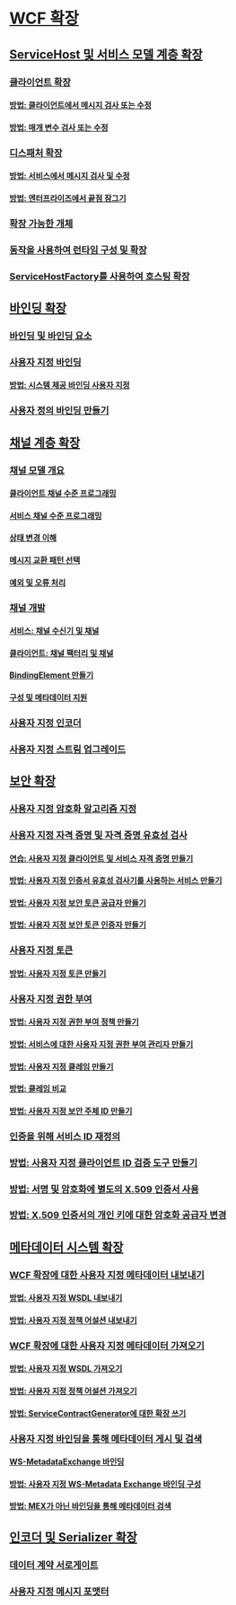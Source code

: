 # [WCF 확장](extending-wcf.md)
## [ServiceHost 및 서비스 모델 계층 확장](extending-servicehost-and-the-service-model-layer.md)
### [클라이언트 확장](extending-clients.md)
#### [방법: 클라이언트에서 메시지 검사 또는 수정](how-to-inspect-or-modify-messages-on-the-client.md)
#### [방법: 매개 변수 검사 또는 수정](how-to-inspect-or-modify-parameters.md)
### [디스패처 확장](extending-dispatchers.md)
#### [방법: 서비스에서 메시지 검사 및 수정](how-to-inspect-and-modify-messages-on-the-service.md)
#### [방법: 엔터프라이즈에서 끝점 잠그기](how-to-lock-down-endpoints-in-the-enterprise.md)
### [확장 가능한 개체](extensible-objects.md)
### [동작을 사용하여 런타임 구성 및 확장](configuring-and-extending-the-runtime-with-behaviors.md)
### [ServiceHostFactory를 사용하여 호스팅 확장](extending-hosting-using-servicehostfactory.md)
## [바인딩 확장](extending-bindings.md)
### [바인딩 및 바인딩 요소](bindings-and-binding-elements.md)
### [사용자 지정 바인딩](custom-bindings.md)
#### [방법: 시스템 제공 바인딩 사용자 지정](how-to-customize-a-system-provided-binding.md)
### [사용자 정의 바인딩 만들기](creating-user-defined-bindings.md)
## [채널 계층 확장](extending-the-channel-layer.md)
### [채널 모델 개요](channel-model-overview.md)
#### [클라이언트 채널 수준 프로그래밍](client-channel-level-programming.md)
#### [서비스 채널 수준 프로그래밍](service-channel-level-programming.md)
#### [상태 변경 이해](understanding-state-changes.md)
#### [메시지 교환 패턴 선택](choosing-a-message-exchange-pattern.md)
#### [예외 및 오류 처리](handling-exceptions-and-faults.md)
### [채널 개발](developing-channels.md)
#### [서비스: 채널 수신기 및 채널](service-channel-listeners-and-channels.md)
#### [클라이언트: 채널 팩터리 및 채널](client-channel-factories-and-channels.md)
#### [BindingElement 만들기](creating-a-bindingelement.md)
#### [구성 및 메타데이터 지원](configuration-and-metadata-support.md)
### [사용자 지정 인코더](custom-encoders.md)
### [사용자 지정 스트림 업그레이드](custom-stream-upgrades.md)
## [보안 확장](extending-security.md)
### [사용자 지정 암호화 알고리즘 지정](specifying-a-custom-crypto-algorithm.md)
### [사용자 지정 자격 증명 및 자격 증명 유효성 검사](custom-credential-and-credential-validation.md)
#### [연습: 사용자 지정 클라이언트 및 서비스 자격 증명 만들기](walkthrough-creating-custom-client-and-service-credentials.md)
#### [방법: 사용자 지정 인증서 유효성 검사기를 사용하는 서비스 만들기](how-to-create-a-service-that-employs-a-custom-certificate-validator.md)
#### [방법: 사용자 지정 보안 토큰 공급자 만들기](how-to-create-a-custom-security-token-provider.md)
#### [방법: 사용자 지정 보안 토큰 인증자 만들기](how-to-create-a-custom-security-token-authenticator.md)
### [사용자 지정 토큰](custom-tokens.md)
#### [방법: 사용자 지정 토큰 만들기](how-to-create-a-custom-token.md)
### [사용자 지정 권한 부여](custom-authorization.md)
#### [방법: 사용자 지정 권한 부여 정책 만들기](how-to-create-a-custom-authorization-policy.md)
#### [방법: 서비스에 대한 사용자 지정 권한 부여 관리자 만들기](how-to-create-a-custom-authorization-manager-for-a-service.md)
#### [방법: 사용자 지정 클레임 만들기](how-to-create-a-custom-claim.md)
#### [방법: 클레임 비교](how-to-compare-claims.md)
#### [방법: 사용자 지정 보안 주체 ID 만들기](how-to-create-a-custom-principal-identity.md)
### [인증을 위해 서비스 ID 재정의](overriding-the-identity-of-a-service-for-authentication.md)
### [방법: 사용자 지정 클라이언트 ID 검증 도구 만들기](how-to-create-a-custom-client-identity-verifier.md)
### [방법: 서명 및 암호화에 별도의 X.509 인증서 사용](how-to-use-separate-x-509-certificates-for-signing-and-encryption.md)
### [방법: X.509 인증서의 개인 키에 대한 암호화 공급자 변경](change-cryptographic-provider-x509-certificate-private-key.md)
## [메타데이터 시스템 확장](extending-the-metadata-system.md)
### [WCF 확장에 대한 사용자 지정 메타데이터 내보내기](exporting-custom-metadata-for-a-wcf-extension.md)
#### [방법: 사용자 지정 WSDL 내보내기](how-to-export-custom-wsdl.md)
#### [방법: 사용자 지정 정책 어설션 내보내기](how-to-export-custom-policy-assertions.md)
### [WCF 확장에 대한 사용자 지정 메타데이터 가져오기](importing-custom-metadata-for-a-wcf-extension.md)
#### [방법: 사용자 지정 WSDL 가져오기](how-to-import-custom-wsdl.md)
#### [방법: 사용자 지정 정책 어설션 가져오기](how-to-import-custom-policy-assertions.md)
#### [방법: ServiceContractGenerator에 대한 확장 쓰기](how-to-write-an-extension-for-the-servicecontractgenerator.md)
### [사용자 지정 바인딩을 통해 메타데이터 게시 및 검색](publishing-and-retrieving-metadata-over-a-custom-binding.md)
#### [WS-MetadataExchange 바인딩](ws-metadataexchange-bindings.md)
#### [방법: 사용자 지정 WS-Metadata Exchange 바인딩 구성](how-to-configure-a-custom-ws-metadata-exchange-binding.md)
#### [방법: MEX가 아닌 바인딩을 통해 메타데이터 검색](how-to-retrieve-metadata-over-a-non-mex-binding.md)
## [인코더 및 Serializer 확장](extending-encoders-and-serializers.md)
### [데이터 계약 서로게이트](data-contract-surrogates.md)
### [사용자 지정 메시지 포맷터](custom-message-formatters.md)
